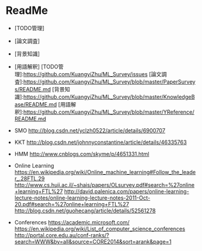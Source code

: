 # ReadMe
* [TODO管理]
* [論文調査]
* [背景知識]
* [用語解釈]
[TODO管理]:https://github.com/KuangyiZhu/ML_Survey/issues
[論文調査]:https://github.com/KuangyiZhu/ML_Survey/blob/master/PaperSurveys/README.md
[背景知識]:https://github.com/KuangyiZhu/ML_Survey/blob/master/KnowledgeBase/README.md
[用語解釈]:https://github.com/KuangyiZhu/ML_Survey/blob/master/YReference/README.md

* SMO http://blog.csdn.net/yclzh0522/article/details/6900707
* KKT http://blog.csdn.net/johnnyconstantine/article/details/46335763
* HMM http://www.cnblogs.com/skyme/p/4651331.html
* Online Learning
https://en.wikipedia.org/wiki/Online_machine_learning#Follow_the_leader_.28FTL.29
http://www.cs.huji.ac.il/~shais/papers/OLsurvey.pdf#search=%27online+learning+FTL%27
http://david.palenica.com/papers/online-learning-lecture-notes/online-learning-lecture-notes-2011-Oct-20.pdf#search=%27online+learning+FTL%27
http://blog.csdn.net/guohecang/article/details/52561278

* Conferences
https://academic.microsoft.com/
https://en.wikipedia.org/wiki/List_of_computer_science_conferences
http://portal.core.edu.au/conf-ranks/?search=WWW&by=all&source=CORE2014&sort=arank&page=1

